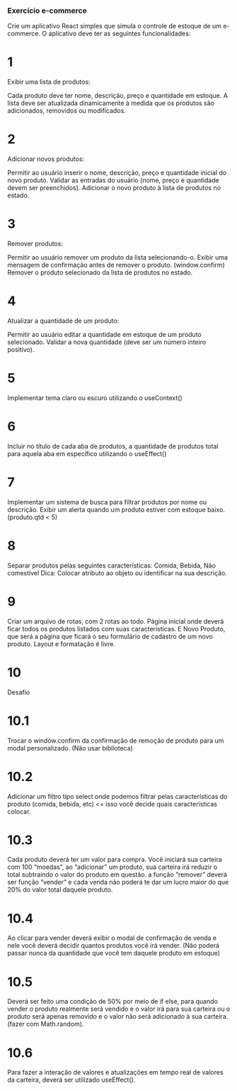 ### Exercício e-commerce

Crie um aplicativo React simples que simula o controle de estoque de um e-commerce. O aplicativo deve ter as seguintes funcionalidades:

# 1 
Exibir uma lista de produtos:

Cada produto deve ter nome, descrição, preço e quantidade em estoque.
A lista deve ser atualizada dinamicamente à medida que os produtos são adicionados, removidos ou modificados.

# 2 
Adicionar novos produtos:

Permitir ao usuário inserir o nome, descrição, preço e quantidade inicial do novo produto.
Validar as entradas do usuário (nome, preço e quantidade devem ser preenchidos).
Adicionar o novo produto à lista de produtos no estado.

# 3 
Remover produtos:

Permitir ao usuário remover um produto da lista selecionando-o.
Exibir uma mensagem de confirmação antes de remover o produto. (window.confirm)
Remover o produto selecionado da lista de produtos no estado.

# 4 
Atualizar a quantidade de um produto:

Permitir ao usuário editar a quantidade em estoque de um produto selecionado.
Validar a nova quantidade (deve ser um número inteiro positivo).

# 5 
Implementar tema claro ou escuro utilizando o useContext()

# 6
Incluir no título de cada aba de produtos, a quantidade de produtos total para aquela aba em específico utilizando o useEffect()

# 7
Implementar um sistema de busca para filtrar produtos por nome ou descrição.
Exibir um alerta quando um produto estiver com estoque baixo. (produto.qtd < 5)

# 8
Separar produtos pelas seguintes características: Comida, Bebida, Não comestível
Dica: Colocar atributo ao objeto ou identificar na sua descrição.

# 9
Criar um arquivo de rotas, com 2 rotas ao todo. Página inicial onde deverá ficar todos os produtos listados com suas características. E Novo Produto, que será a página que ficará o seu formulário de cadastro de um novo produto.
Layout e formatação é livre.

# 10 
Desafio

# 10.1
Trocar o window.confirm da confirmação de remoção de produto para um modal personalizado. (Não usar biblioteca)

# 10.2
Adicionar um filtro tipo select onde podemos filtrar pelas características do produto (comida, bebida, etc) <= isso você decide quais características colocar.

# 10.3
Cada produto deverá ter um valor para compra. Você iniciará sua carteira com 100 “moedas”,  ao “adicionar” um produto, sua carteira irá reduzir o total subtraindo o valor do produto em questão. a função “remover” deverá ser função “vender” e cada venda não poderá te dar um lucro maior do que 20% do valor total daquele produto.

# 10.4 
Ao clicar para vender deverá exibir o modal de confirmação de venda e nele você deverá decidir quantos produtos você irá vender. (Não poderá passar nunca da quantidade que você tem daquele produto em estoque)

# 10.5
Deverá ser feito uma condição de 50% por meio de if else, para quando vender o produto realmente será vendido e o valor irá para sua carteira ou o produto será apenas removido e o valor não será adicionado à sua carteira. (fazer com Math.random).

# 10.6
Para fazer a interação de valores e atualizações em tempo real de valores da carteira, deverá ser utilizado useEffect().


